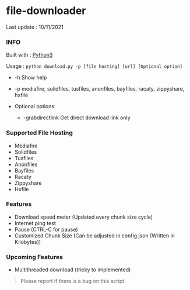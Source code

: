 # file-downloader
Last update : 10/11/2021
### INFO
Built with : [Python3](https://www.python.org/)

Usage : ```python download.py -p [file hosting] [url] [Optional option]```
- -h    Show help
- -p    mediafire, solidfiles, tusfiles, anonfiles, bayfiles, racaty, zippyshare, hxfile

-  Optional options:
   - -grabdirectlink  Get direct download link only
    
### Supported File Hosting
- Mediafire
- Solidfiles
- Tusfiles
- Anonfiles
- Bayfiles
- Racaty
- Zippyshare
- Hxfile

### Features
- Download speed meter (Updated every chunk size cycle)
- Internet ping test
- Pause (CTRL-C for pause)
- Customized Chunk Size (Can be adjusted in config.json (Written in Kilobytes))

### Upcoming Features
- Multithreaded download (tricky to implemented)

> Please report if there is a bug on this script
